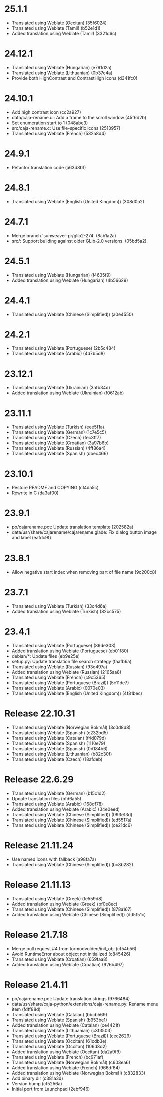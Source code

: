 # 25.1.1

 - Translated using Weblate (Occitan) (35f6024)
 - Translated using Weblate (Tamil) (b52e1d1)
 - Added translation using Weblate (Tamil) (3321d6c)

# 24.12.1

 - Translated using Weblate (Hungarian) (e791d2a)
 - Translated using Weblate (Lithuanian) (0b37c4a)
 - Provide both HighContrast and ContrastHigh icons (d341fc0)

# 24.10.1

 - Add high contrast icon (cc2a927)
 - data/caja-rename.ui: Add a frame to the scroll window (45f6d2b)
 - Set enumeration start to 1 (048abe3)
 - src/caja-rename.c: Use file-specific icons (2513957)
 - Translated using Weblate (French) (532a8d4)

# 24.9.1

 - Refactor translation code (a63d8b1)

# 24.8.1

 - Translated using Weblate (English (United Kingdom)) (308d0a2)

# 24.7.1

 - Merge branch 'sunweaver-pr/glib2-274' (8ab1a2a)
 - src/: Support building against older GLib-2.0 versions. (05bd5a2)

# 24.5.1

 - Translated using Weblate (Hungarian) (f4635f9)
 - Added translation using Weblate (Hungarian) (4b56629)

# 24.4.1

 - Translated using Weblate (Chinese (Simplified)) (a0e4550)

# 24.2.1

 - Translated using Weblate (Portuguese) (2b5c484)
 - Translated using Weblate (Arabic) (4d7b5d8)

# 23.12.1

 - Translated using Weblate (Ukrainian) (3afb34d)
 - Added translation using Weblate (Ukrainian) (f0612ab)

# 23.11.1

 - Translated using Weblate (Turkish) (eee5f1a)
 - Translated using Weblate (German) (1c7e5c5)
 - Translated using Weblate (Czech) (fec3ff7)
 - Translated using Weblate (Croatian) (3a97b6b)
 - Translated using Weblate (Russian) (4ff86a4)
 - Translated using Weblate (Spanish) (dbec466)

# 23.10.1

 - Restore README and COPYING (cf4da5c)
 - Rewrite in C (da3af00)

# 23.9.1

 - po/cajarename.pot: Update translation template (202582a)
 - data/usr/share/cajarename/cajarename.glade: Fix dialog button image and label (eafdc9f)

# 23.8.1

 - Allow negative start index when removing part of file name (9c200c8)

# 23.7.1

 - Translated using Weblate (Turkish) (33c4d6a)
 - Added translation using Weblate (Turkish) (82cc575)

# 23.4.1

 - Translated using Weblate (Portuguese) (89de303)
 - Added translation using Weblate (Portuguese) (eb01f80)
 - debian/*: Update files (eb9e25e)
 - setup.py: Update translation file search strategy (faafb6a)
 - Translated using Weblate (Russian) (93e497a)
 - Added translation using Weblate (Russian) (2165aa8)
 - Translated using Weblate (French) (c9c5365)
 - Translated using Weblate (Portuguese (Brazil)) (5c11de7)
 - Translated using Weblate (Arabic) (0070e03)
 - Translated using Weblate (English (United Kingdom)) (4f81bec)

# Release 22.10.31

 - Translated using Weblate (Norwegian Bokmål) (3c0d8d8)
 - Translated using Weblate (Spanish) (e232bd5)
 - Translated using Weblate (Catalan) (f4d079d)
 - Translated using Weblate (Spanish) (1110e79)
 - Translated using Weblate (Spanish) (0d184b6)
 - Translated using Weblate (Lithuanian) (b82c30f)
 - Translated using Weblate (Czech) (18afdeb)

# Release 22.6.29

 - Translated using Weblate (German) (b15c1d2)
 - Update translation files (bfd6a55)
 - Translated using Weblate (Arabic) (168df78)
 - Added translation using Weblate (Arabic) (34e0eed)
 - Translated using Weblate (Chinese (Simplified)) (093e13d)
 - Translated using Weblate (Chinese (Simplified)) (ed5517a)
 - Translated using Weblate (Chinese (Simplified)) (ce21dc6)

# Release 21.11.24

 - Use named icons with fallback (a98fa7a)
 - Translated using Weblate (Chinese (Simplified)) (bc8b282)

# Release 21.11.13

 - Translated using Weblate (Greek) (fe559d8)
 - Added translation using Weblate (Greek) (bf0e8ec)
 - Translated using Weblate (Chinese (Simplified)) (878a167)
 - Added translation using Weblate (Chinese (Simplified)) (dd5f51c)

# Release 21.7.18

 - Merge pull request #4 from tormodvolden/init_obj (cf54b56)
 - Avoid RuntimeError about object not initialized (c845426)
 - Translated using Weblate (Croatian) (659faa8)
 - Added translation using Weblate (Croatian) (926b497)

# Release 21.4.11

 - po/cajarename.pot: Update translation strings (9766484)
 - data/usr/share/caja-python/extensions/caja-rename.py: Rename menu item (fdff88d)
 - Translated using Weblate (Catalan) (bbcb569)
 - Translated using Weblate (Spanish) (b953be1)
 - Added translation using Weblate (Catalan) (ce4421f)
 - Translated using Weblate (Lithuanian) (c3f3503)
 - Translated using Weblate (Portuguese (Brazil)) (cec2629)
 - Translated using Weblate (Occitan) (61cdb3e)
 - Translated using Weblate (Occitan) (106d8d2)
 - Added translation using Weblate (Occitan) (da2a9f9)
 - Translated using Weblate (French) (bc971af)
 - Translated using Weblate (Norwegian Bokmål) (c603ea6)
 - Added translation using Weblate (French) (966df64)
 - Added translation using Weblate (Norwegian Bokmål) (c832833)
 - Add binary dir (c381a3d)
 - Version bump (cf5256a)
 - Initial port from Launchpad (2ebf946)
